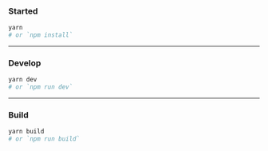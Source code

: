 ### Started
```bash
yarn
# or `npm install`
```

---
### Develop
```bash
yarn dev
# or `npm run dev`
```

---
### Build
```bash
yarn build
# or `npm run build`
```
